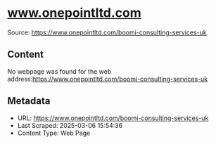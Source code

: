 # www.onepointltd.com

Source: https://www.onepointltd.com/boomi-consulting-services-uk

## Content

No webpage was found for the web address:https://www.onepointltd.com/boomi-consulting-services-uk


## Metadata

- URL: https://www.onepointltd.com/boomi-consulting-services-uk
- Last Scraped: 2025-03-06 15:54:36
- Content Type: Web Page

